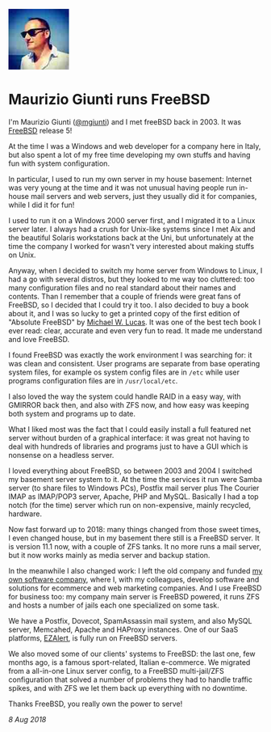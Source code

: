 <p><a href="/" alt="avatar" title="home page"><img src="mgiunti.jpeg" class="avatar"></a></p>

# Maurizio Giunti runs FreeBSD

I'm Maurizio Giunti ([@mgiunti]) and I met freeBSD back in 2003.
It was [FreeBSD] release 5!

At the time I was a Windows and web developer for a company here
in Italy, but also spent a lot of my free time developing my own
stuffs and having fun with system configuration.

In particular, I used to run my own server in my house basement:
Internet was very young at the time and it was not unusual having
people run in-house mail servers and web servers, just they usually
did it for companies, while I did it for fun!

I used to run it on a Windows 2000 server first, and I migrated it
to a Linux server later. I always had a crush for Unix-like systems
since I met Aix and the beautiful Solaris workstations back at the
Uni, but unfortunately at the time the company I worked for wasn't
very interested about making stuffs on Unix.

Anyway, when I decided to switch my home server from Windows to
Linux, I had a go with several distros, but they looked to me way
too cluttered: too many configuration files and no real standard
about their names and contents.  Than I remember that a couple of
friends were great fans of FreeBSD, so I decided that I could try
it too. I also decided to buy a book about it, and I was so lucky
to get a printed copy of the first edition of "Absolute FreeBSD"
by [Michael W. Lucas]. It was one of the best tech book I ever read:
clear, accurate and even very fun to read. It made me understand
and love FreeBSD.

I found FreeBSD was exactly the work environment I was searching
for: it was clean and consistent. User programs are separate from
base operating system files, for example os system config files are
in `/etc` while user programs configuration files are in `/usr/local/etc`.

I also loved the way the system could handle RAID in a easy way,
with GMIRROR back then, and also with ZFS now, and how easy was
keeping both system and programs up to date.

What I liked most was the fact that I could easily install a
full featured net server without burden of a graphical interface:
it was great not having to deal with hundreds of libraries and
programs just to have a GUI which is nonsense on a headless server.

I loved everything about FreeBSD, so between 2003 and 2004 I switched
my basement server system to it. At the time the services it run
were Samba server (to share files to Windows PCs), Postfix mail
server plus The Courier IMAP as IMAP/POP3 server, Apache, PHP and
MySQL.  Basically I had a top notch (for the time) server which run
on non-expensive, mainly recycled, hardware.

Now fast forward up to 2018: many things changed from those sweet
times, I even changed house, but in my basement there still is a
FreeBSD server. It is version 11.1 now, with a couple of ZFS tanks.
It no more runs a mail server, but it now works mainly as media
server and backup station.

In the meanwhile I also changed work: I left the old company and
funded [my own software company](https://www.codeguru.it), where I,
with my colleagues, develop software and solutions for ecommerce
and web marketing companies.  And I use FreeBSD for business too:
my company main server is FreeBSD powered, it runs ZFS and hosts a
number of jails each one specialized on some task.

We have a Postfix,  Dovecot, SpamAssassin mail system, and also MySQL
server, Memcahed, Apache and HAProxy instances.  One of our SaaS
platforms, [EZAlert](https://ezalert.me), is fully run on FreeBSD
servers.

We also moved some of our clients' systems to FreeBSD: the last
one, few months ago, is a famous sport-related, Italian  e-commerce.
We migrated from a all-in-one Linux server config, to a FreeBSD
multi-jail/ZFS configuration that solved a number of problems they
had to handle traffic spikes, and with ZFS we let them back up
everything with no downtime.

Thanks FreeBSD, you really own the power to serve!

_8 Aug 2018_

[@mgiunti]: https://twitter.com/mgiunti
[FreeBSD]: https://www.freebsd.org/
[Michael W. Lucas]: https://www.michaelwlucas.com
